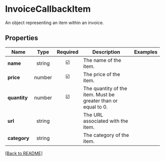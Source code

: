 # InvoiceCallbackItem

An object representing an item within an invoice.

## Properties

| Name | Type | Required | Description | Examples |
|------------|:-------------:|:-------------:|-------------|:-------------:|
| **name** |string | ☑️ | The name of the item. | | |
| **price** |number | ☑️ | The price of the item. | | |
| **quantity** |number | ☑️ | The quantity of the item. Must be greater than or equal to 0. | | |
| **url** |string |  | The URL associated with the item. | | |
| **category** |string |  | The category of the item. | | |



[[Back to README]](../../README.md)